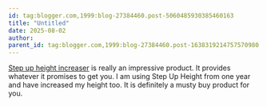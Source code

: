 ```yaml
---
id: tag:blogger.com,1999:blog-27384460.post-5060485930385460163
title: "Untitled"
date: 2025-08-02
author: 
parent_id: tag:blogger.com,1999:blog-27384460.post-1638319214757570980
---
```


[Step up height increaser](http://www.stepupheightincreaser.co) is really an impressive product. It provides whatever it promises to get you. I am using Step Up Height from one year and have increased my height too. It is definitely a musty buy product for you.